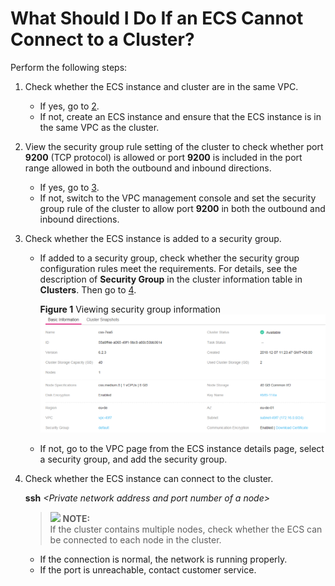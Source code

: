 # What Should I Do If an ECS Cannot Connect to a Cluster?<a name="css_02_0025"></a>

Perform the following steps:

1.  Check whether the ECS instance and cluster are in the same VPC.
    -   If yes, go to  [2](#li47021920155415).
    -   If not, create an ECS instance and ensure that the ECS instance is in the same VPC as the cluster.

2.  <a name="li47021920155415"></a>View the security group rule setting of the cluster to check whether port  **9200**  \(TCP protocol\) is allowed or port  **9200**  is included in the port range allowed in both the outbound and inbound directions.
    -   If yes, go to  [3](#li770210445265).
    -   If not, switch to the VPC management console and set the security group rule of the cluster to allow port  **9200**  in both the outbound and inbound directions.

3.  <a name="li770210445265"></a>Check whether the ECS instance is added to a security group.
    -   If added to a security group, check whether the security group configuration rules meet the requirements. For details, see the description of  **Security Group**  in the cluster information table in  **Clusters**. Then go to  [4](#li12702114432619).

        **Figure  1**  Viewing security group information<a name="fig1702184492614"></a>  
        ![](figures/viewing-security-group-information.png "viewing-security-group-information")

    -   If not, go to the VPC page from the ECS instance details page, select a security group, and add the security group.

4.  <a name="li12702114432619"></a>Check whether the ECS instance can connect to the cluster.

    **ssh** _<Private network address and port number of a node\>_

    >![](/images/icon-note.gif) **NOTE:**   
    >If the cluster contains multiple nodes, check whether the ECS can be connected to each node in the cluster.  

    -   If the connection is normal, the network is running properly.
    -   If the port is unreachable, contact customer service.


